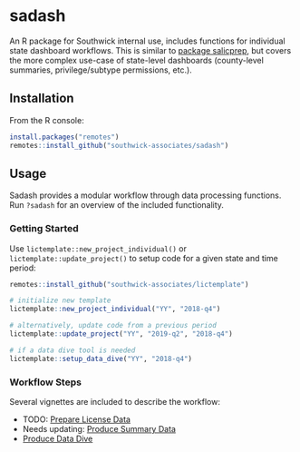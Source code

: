 
# sadash

An R package for Southwick internal use, includes functions for individual state dashboard workflows. This is similar to [package salicprep](https://github.com/southwick-associates/salicprep), but covers the more complex use-case of state-level dashboards (county-level summaries, privilege/subtype permissions, etc.).

## Installation

From the R console:

``` r
install.packages("remotes")
remotes::install_github("southwick-associates/sadash")
```

## Usage

Sadash provides a modular workflow through data processing functions. Run `?sadash` for an overview of the included functionality.

### Getting Started

Use `lictemplate::new_project_individual()` or `lictemplate::update_project()` to setup code for a given state and time period:

``` r
remotes::install_github("southwick-associates/lictemplate")

# initialize new template
lictemplate::new_project_individual("YY", "2018-q4")

# alternatively, update code from a previous period
lictemplate::update_project("YY", "2019-q2", "2018-q4")

# if a data dive tool is needed
lictemplate::setup_data_dive("YY", "2018-q4")
```

### Workflow Steps

Several vignettes are included to describe the workflow:

- TODO: [Prepare License Data](github_vignettes/prepare-license-data.md)
- Needs updating: [Produce Summary Data](github_vignettes/dashboard-summaries.md)
- [Produce Data Dive](github_vignettes/data-dive.md)
